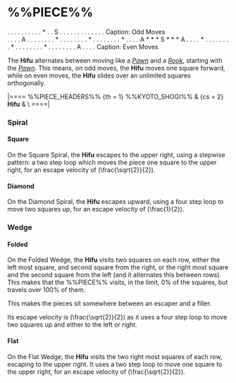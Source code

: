 # %%PIECE%%

<div class = "movement" data-piece = "pawn">
. . .
. . .
. . .
. * .
. S .
. . .
. . .
. . .
. . .
Caption: Odd Moves
</div>

<div class = "movement" data-piece = "rook">
. . . . A . . . .
. . . . * . . . .
. . . . * . . . .
. . . . * . . . .
A * * * S * * * A
. . . . * . . . .
. . . . * . . . .
. . . . * . . . .
. . . . A . . . .
Caption: Even Moves
</div>

The **Hifu** alternates between moving like a [*Pawn*](pawn.html)
and a [*Rook*](rook.html), starting with the [*Pawn*](pawn.html).
This means, on odd moves, the **Hifu** moves one square forward,
while on even moves, the **Hifu** slides over an unlimited squares
orthogonally.

|====
%%PIECE_HEADERS%%
  {th = 1}  %%KYOTO_SHOGI%%
& {cs = 2}  **Hifu**
&           \\
====|

### Spiral

#### Square

On the Square Spiral, the **Hifu** escapes to the upper right, using
a stepwise pattern: a two step loop which moves the piece one square
to the upper right, for an escape velocity of \(\frac{\sqrt{2}}{2}\).

#### Diamond

On the Diamond Spiral, the **Hifu** escapes upward, using a four step
loop to move two squares up, for an escape velocity of \(\frac{1}{2}\).

### Wedge

#### Folded

On the Folded Wedge, the **Hifu** visits two squares on each row, 
either the left most square, and second square from the right, or the right
most square and the second square from the left (and it alternates
this between rows). This makes that the %%PIECE%% visits, in the limit,
0% of the squares, but travels over 100% of them.

This makes the pieces sit somewhere between an escaper and a filler.

Its escape velocity is \(\frac{\sqrt{2}}{2}\) as it uses a four
step loop to move two squares up and either to the left or right.

#### Flat

On the Flat Wedge, the **Hifu** visits the two right most squares
of each row, escaping to the upper right. It uses a two step loop
to move one square to the upper right, for an escape velocity
of \(\frac{\sqrt{2}}{2}\).
